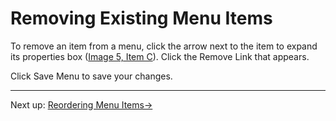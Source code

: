 # Removing Existing Menu Items

To remove an item from a menu, click the arrow next to the item to expand its properties box ([Image 5, Item C](../resources/image-5-menus.html)). Click the Remove Link that appears.

Click Save Menu to save your changes.

---

Next up: [Reordering Menu Items&#8594;](reordering-menu-items.html)